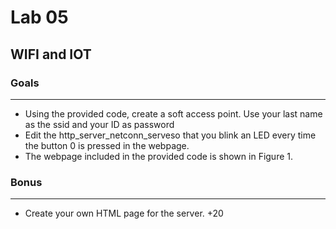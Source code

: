 # Lab 05
## **WIFI and IOT**
### **Goals**
*** 
* Using the provided code, create a soft access point. Use your last name as the ssid and your ID as password
* Edit the http_server_netconn_serveso that you blink an LED every time the button 0 is pressed in the webpage.
* The webpage included in the provided code is shown in Figure 1.
### **Bonus**
***
* Create your own HTML page for the server. +20
